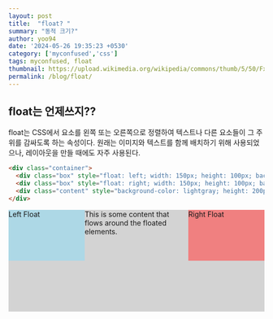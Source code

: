 ```yaml
---
layout: post
title:  "float? "
summary: "동적 크기?"
author: yoo94
date: '2024-05-26 19:35:23 +0530'
category: ['myconfused','css']
tags: myconfused, float
thumbnail: https://upload.wikimedia.org/wikipedia/commons/thumb/5/50/Fxemoji_u2049.svg/255px-Fxemoji_u2049.svg.png
permalink: /blog/float/
---
```


## float는 언제쓰지??
float는 CSS에서 요소를 왼쪽 또는 오른쪽으로 정렬하여 텍스트나 다른 요소들이 그 주위를 감싸도록 하는 속성이다.
원래는 이미지와 텍스트를 함께 배치하기 위해 사용되었으나, 레이아웃을 만들 때에도 자주 사용된다.



```html
<div class="container">
  <div class="box" style="float: left; width: 150px; height: 100px; background-color: lightblue;">Left Float</div>
  <div class="box" style="float: right; width: 150px; height: 100px; background-color: lightcoral;">Right Float</div>
  <div class="content" style="background-color: lightgray; height: 200px;">This is some content that flows around the floated elements.</div>
</div>
```
<div class="container">
  <div class="box" style="float: left; width: 150px; height: 100px; background-color: lightblue;">Left Float</div>
  <div class="box" style="float: right; width: 150px; height: 100px; background-color: lightcoral;">Right Float</div>
  <div class="content" style="background-color: lightgray; height: 200px;">This is some content that flows around the floated elements.</div>
</div>

```html

```